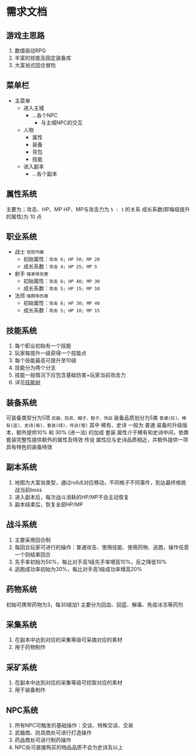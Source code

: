 # 需求文档

## 游戏主思路
1. 数值驱动RPG
2. 丰富的技能及固定装备库
3. 大富翁式回合冒险

## 菜单栏
- 主菜单
  - 进入主城
    - ...各个NPC
      - 与主城NPC的交互
  - 人物
    - 属性
    - 装备
    - 背包
    - 技能
  - 进入副本
    - ...各个副本

## 属性系统
主要为；攻击、HP、MP
HP、MP与攻击力为 `5 : 1` 的关系
成长系数(即每级提升的属性)为 10 点

## 职业系统
- 战士 `攻防均衡`
  - 初始属性：`攻击 6; HP 50; MP 20`
  - 成长系数：`攻击 4; HP 25; MP 5`
- 射手 `强单体伤害`
  - 初始属性：`攻击 6; HP 40; MP 30`
  - 成长系数：`攻击 5; HP 15; MP 10`
- 法师 `强群体伤害`
  - 初始属性：`攻击 6; HP 30; MP 40`
  - 成长系数：`攻击 5; HP 10; MP 15`

## 技能系统
1. 每个职业初始有一个技能
2. 玩家每提升一级获得一个技能点
3. 每个技能最高可提升至10级
4. 技能分为两个分支
5. 技能一般情况下应包含基础伤害+玩家当前攻击力
6. 详见[技能树](./module/skill.md)

## 装备系统
可装备类型分为5项 `武器、防具、帽子、鞋子、饰品`
装备品质划分为5类 `普通(灰)、稀有(蓝)、史诗(紫)、套装(绿)、传说(橙)`
其中 稀有、史诗 一般为 普通 装备的升级版本，额外提供10% 和 30% (进一法) 的加成
套装 属性介于稀有和史诗中间，依靠套装完整性提供额外的属性及特效
传说 属性应与史诗品质相近，并额外提供一项具有特色的装备特效

## 副本系统
1. 地图为大富翁类型，通过roll点对应移动，不同格子不同事件，到达最终格挑战当前boss
2. 进入副本后，每次战斗消耗的HP/MP不会主动恢复
3. 副本结束后，恢复全部HP/MP

## 战斗系统
1. 主要采用回合制
2. 每回合玩家可进行的操作：普通攻击、使用技能、使用药物、逃跑，操作任意一个则结束回合
3. 先手率初始为50%，每比对手高1级先手率增高10%，反之降低10%
4. 逃跑成功率初始为30%，每比对手高1级成功率增高20%

## 药物系统
初始可携带药物为3，每30级加1
主要分为回血、回蓝、解毒、免疫冰冻等药剂

## 采集系统
1. 在副本中达到对应的采集等级可采摘对应的素材
2. 用于药物制作

## 采矿系统
1. 在副本中达到对应的采集等级可挖取对应的素材
2. 用于装备制作

## NPC系统
1. 所有NPC可触发的基础操作：交谈、特殊交谈、交易
2. 武器商、防具商处可进行打造操作
3. 药品商处可进行制药操作
4. NPC处可直接购买的物品品质不会为史诗及以上